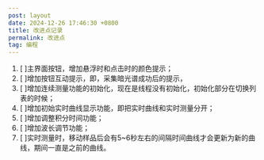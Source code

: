 ```yaml
---
post: layout
date: 2024-12-26 17:46:30 +0800
title: 改进点记录
permalink: 改进点
tag: 编程
---
```

1. [ ]主界面按钮，增加悬浮时和点击时的颜色提示；
2. [ ]增加按钮互动提示，即，采集暗光谱成功后的提示，
3. [ ]增加连续测量功能的初始化，现在是线程没有初始化，初始化部分在切换列表的时候；
4. [ ]增加初始实时曲线显示功能，即把实时曲线和实时测量分开；
5. [ ]增加调整积分时间功能；
6. [ ]增加波长调节功能；
7. [ ]实时测量时，移动样品后会有5~6秒左右的间隔时间曲线才会更新为新的曲线，期间一直是之前的曲线。
